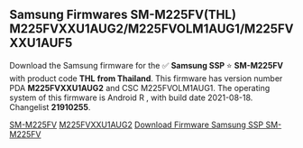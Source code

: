 <h2>Samsung Firmwares SM-M225FV(THL) M225FVXXU1AUG2/M225FVOLM1AUG1/M225FVXXU1AUF5</h2>
Download the Samsung firmware for the ✅ <strong>Samsung SSP </strong> ⭐ <strong>SM-M225FV</strong> with product code <strong>THL</strong> <strong> from Thailand</strong>. This firmware has version number PDA <strong>M225FVXXU1AUG2</strong> and CSC M225FVOLM1AUG1. The operating system of this firmware is Android R , with build date 2021-08-18. Changelist <strong>21910255</strong>.


[SM-M225FV](https://samfirm.shop/samsung/model/SM-M225FV)
[M225FVXXU1AUG2](https://samfirm.shop/samsung/pda/M225FVXXU1AUG2)
[Download Firmware Samsung SSP SM-M225FV](https://samfirm.shop/samsung/firmware/451115)

